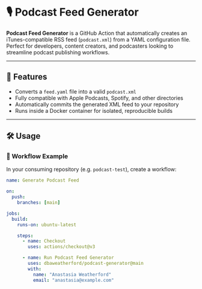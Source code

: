 # 🎙️ Podcast Feed Generator

**Podcast Feed Generator** is a GitHub Action that automatically creates an iTunes-compatible RSS feed (`podcast.xml`) from a YAML configuration file. Perfect for developers, content creators, and podcasters looking to streamline podcast publishing workflows.

---

## 🚀 Features

- Converts a `feed.yaml` file into a valid `podcast.xml`
- Fully compatible with Apple Podcasts, Spotify, and other directories
- Automatically commits the generated XML feed to your repository
- Runs inside a Docker container for isolated, reproducible builds

---

## 🛠 Usage

### 🔧 Workflow Example

In your consuming repository (e.g. `podcast-test`), create a workflow:

```yaml
name: Generate Podcast Feed

on:
  push:
    branches: [main]

jobs:
  build:
    runs-on: ubuntu-latest

    steps:
      - name: Checkout
        uses: actions/checkout@v3

      - name: Run Podcast Feed Generator
        uses: dbaweatherford/podcast-generator@main
        with:
          name: "Anastasia Weatherford"
          email: "anastasia@example.com"

